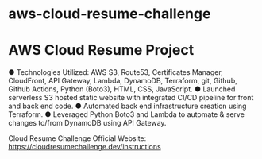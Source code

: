 # aws-cloud-resume-challenge

 # AWS Cloud Resume Project
 
●	Technologies Utilized: AWS S3, Route53, Certificates Manager, CloudFront, API Gateway, Lambda, DynamoDB, Terraform, git, Github, Github Actions, Python (Boto3), HTML, CSS, JavaScript.
●	Launched serverless S3 hosted static website with integrated CI/CD pipeline for front and back end code.
●	Automated back end infrastructure creation using Terraform.
●	Leveraged Python Boto3 and Lambda to automate & serve changes to/from DynamoDB using API Gateway.

Cloud Resume Challenge Official Website: https://cloudresumechallenge.dev/instructions
